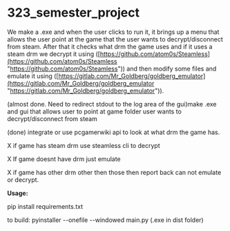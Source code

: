 # 323_semester_project

We make a .exe and when the user clicks to run it, it brings up a menu that allows the user point at the game that the user wants to decrypt/disconnect from steam. After that it checks what drm the game uses and if it uses a steam drm we decrypt it using ([https://github.com/atom0s/Steamless](https://github.com/atom0s/Steamless "https://github.com/atom0s/Steamless")) and then modify some files and emulate it using ([https://gitlab.com/Mr_Goldberg/goldberg_emulator](https://gitlab.com/Mr_Goldberg/goldberg_emulator "https://gitlab.com/Mr_Goldberg/goldberg_emulator")).

(almost done. Need to redirect stdout to the log area of the gui)make .exe and gui that allows user to point at game folder user wants to decrypt/disconnect from steam

(done) integrate or use pcgamerwiki api to look at what drm the game has.

X if game has steam drm use steamless cli to decrypt

X If game doesnt have drm just emulate

X if game has other drm other then those then report back can not emulate or decrypt.

**Usage:**

pip install requirements.txt

to build: pyinstaller --onefile --windowed main.py (.exe in dist folder)
